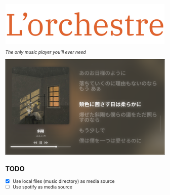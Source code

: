 ![banner](./assets/banner.svg)

_The only music player you'll ever need_

![Grande Vue](./assets/grande-vue.png)

## TODO

- [x] Use local files (music directory) as media source
- [ ] Use spotify as media source
